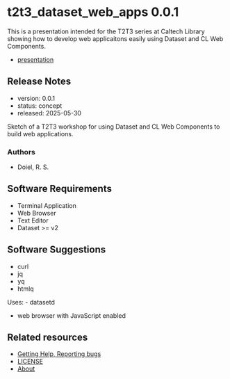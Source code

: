 

# t2t3_dataset_web_apps 0.0.1

This is a presentation intended for the T2T3 series at Caltech Library showing how to develop web applicaitons easily using Dataset and CL Web Components.

- [presentation](presentation1.md)

## Release Notes

- version: 0.0.1
- status: concept
- released: 2025-05-30

Sketch of a T2T3 workshop for using Dataset and CL Web Components to build web applications.


### Authors

- Doiel, R. S.



## Software Requirements

- Terminal Application
- Web Browser
- Text Editor
- Dataset &gt;&#x3D; v2

## Software Suggestions

- curl
- jq
- yq
- htmlq

Uses: - datasetd
- web browser with JavaScript enabled

## Related resources

- [Getting Help, Reporting bugs](https://github.com/caltechlibrary/t2t3_dataset_web_apps/issues)
- [LICENSE](https://caltechlibrary.github.io/t2t3_dataset_web_apps/LICENSE)
- [About](about.md)

